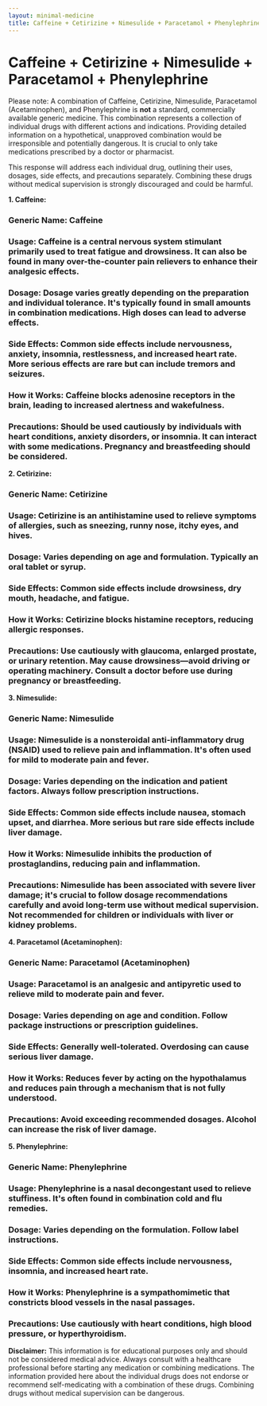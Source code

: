 ```yaml
---
layout: minimal-medicine
title: Caffeine + Cetirizine + Nimesulide + Paracetamol + Phenylephrine
---
```


# Caffeine + Cetirizine + Nimesulide + Paracetamol + Phenylephrine
Please note:  A combination of Caffeine, Cetirizine, Nimesulide, Paracetamol (Acetaminophen), and Phenylephrine is **not** a standard, commercially available generic medicine. This combination represents a collection of individual drugs with different actions and indications.  Providing detailed information on a hypothetical, unapproved combination would be irresponsible and potentially dangerous.  It is crucial to only take medications prescribed by a doctor or pharmacist.

This response will address each individual drug, outlining their uses, dosages, side effects, and precautions separately. Combining these drugs without medical supervision is strongly discouraged and could be harmful.

**1. Caffeine:**

### Generic Name: Caffeine

### Usage:  Caffeine is a central nervous system stimulant primarily used to treat fatigue and drowsiness. It can also be found in many over-the-counter pain relievers to enhance their analgesic effects.

### Dosage: Dosage varies greatly depending on the preparation and individual tolerance.  It's typically found in small amounts in combination medications.  High doses can lead to adverse effects.

### Side Effects:  Common side effects include nervousness, anxiety, insomnia, restlessness, and increased heart rate.  More serious effects are rare but can include tremors and seizures.

### How it Works: Caffeine blocks adenosine receptors in the brain, leading to increased alertness and wakefulness.

### Precautions:  Should be used cautiously by individuals with heart conditions, anxiety disorders, or insomnia.  It can interact with some medications.  Pregnancy and breastfeeding should be considered.

**2. Cetirizine:**

### Generic Name: Cetirizine

### Usage: Cetirizine is an antihistamine used to relieve symptoms of allergies, such as sneezing, runny nose, itchy eyes, and hives.

### Dosage: Varies depending on age and formulation.  Typically an oral tablet or syrup.

### Side Effects: Common side effects include drowsiness, dry mouth, headache, and fatigue.

### How it Works: Cetirizine blocks histamine receptors, reducing allergic responses.

### Precautions:  Use cautiously with glaucoma, enlarged prostate, or urinary retention. May cause drowsiness—avoid driving or operating machinery.  Consult a doctor before use during pregnancy or breastfeeding.

**3. Nimesulide:**

### Generic Name: Nimesulide

### Usage: Nimesulide is a nonsteroidal anti-inflammatory drug (NSAID) used to relieve pain and inflammation. It's often used for mild to moderate pain and fever.

### Dosage: Varies depending on the indication and patient factors.  Always follow prescription instructions.

### Side Effects: Common side effects include nausea, stomach upset, and diarrhea.  More serious but rare side effects include liver damage.

### How it Works: Nimesulide inhibits the production of prostaglandins, reducing pain and inflammation.

### Precautions:  Nimesulide has been associated with severe liver damage; it's crucial to follow dosage recommendations carefully and avoid long-term use without medical supervision.  Not recommended for children or individuals with liver or kidney problems.


**4. Paracetamol (Acetaminophen):**

### Generic Name: Paracetamol (Acetaminophen)

### Usage: Paracetamol is an analgesic and antipyretic used to relieve mild to moderate pain and fever.

### Dosage: Varies depending on age and condition.  Follow package instructions or prescription guidelines.

### Side Effects:  Generally well-tolerated.  Overdosing can cause serious liver damage.

### How it Works:  Reduces fever by acting on the hypothalamus and reduces pain through a mechanism that is not fully understood.

### Precautions:  Avoid exceeding recommended dosages.  Alcohol can increase the risk of liver damage.


**5. Phenylephrine:**

### Generic Name: Phenylephrine

### Usage: Phenylephrine is a nasal decongestant used to relieve stuffiness. It's often found in combination cold and flu remedies.

### Dosage: Varies depending on the formulation.  Follow label instructions.

### Side Effects:  Common side effects include nervousness, insomnia, and increased heart rate.

### How it Works: Phenylephrine is a sympathomimetic that constricts blood vessels in the nasal passages.

### Precautions:  Use cautiously with heart conditions, high blood pressure, or hyperthyroidism.


**Disclaimer:** This information is for educational purposes only and should not be considered medical advice.  Always consult with a healthcare professional before starting any medication or combining medications.  The information provided here about the individual drugs does not endorse or recommend self-medicating with a combination of these drugs. Combining drugs without medical supervision can be dangerous.
